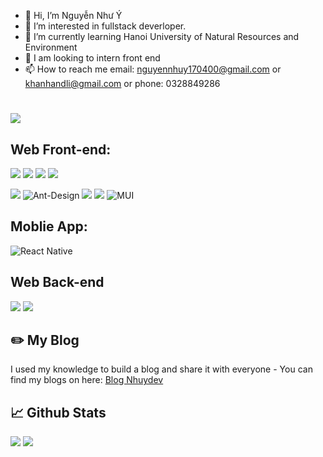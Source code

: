 - 👋 Hi, I’m Nguyễn Như Ý
- 👀 I’m interested in fullstack deverloper.
- 🌱 I’m currently learning Hanoi University of Natural Resources and Environment
- 💞️ I am looking to intern front end
- 📫 How to reach me email: nguyennhuy170400@gmail.com or khanhandli@gmail.com or phone: 0328849286
#
<img src="https://komarev.com/ghpvc/?username=khanhandli&color=blue">

## Web Front-end:

<img src="https://img.shields.io/badge/javascript-%23323330.svg?style=for-the-badge&logo=javascript&logoColor=%23F7DF1E"> <img src="https://img.shields.io/badge/react-%2320232a.svg?style=for-the-badge&logo=react&logoColor=%2361DAFB"> <img src="https://img.shields.io/badge/typescript-%23007ACC.svg?style=for-the-badge&logo=typescript&logoColor=white">   <img src="https://img.shields.io/badge/redux-%23593d88.svg?style=for-the-badge&logo=redux&logoColor=white"> 

<img src="https://img.shields.io/badge/html5-%23E34F26.svg?style=for-the-badge&logo=html5&logoColor=white"> ![Ant-Design](https://img.shields.io/badge/-AntDesign-%230170FE?style=for-the-badge&logo=ant-design&logoColor=white) <img src="https://img.shields.io/badge/css3-%231572B6.svg?style=for-the-badge&logo=css3&logoColor=white"> <img src="https://img.shields.io/badge/tailwindcss-%2338B2AC.svg?style=for-the-badge&logo=tailwind-css&logoColor=white"> ![MUI](https://img.shields.io/badge/MUI-%230081CB.svg?style=for-the-badge&logo=material-ui&logoColor=white)

## Moblie App:

![React Native](https://img.shields.io/badge/react_native-%2320232a.svg?style=for-the-badge&logo=react&logoColor=%2361DAFB)

## Web Back-end
<img src="https://img.shields.io/badge/express.js-%23404d59.svg?style=for-the-badge&logo=express&logoColor=%2361DAFB"> <img src="https://img.shields.io/badge/node.js-6DA55F?style=for-the-badge&logo=node.js&logoColor=white"> 

## ✏️ My Blog

I used my knowledge to build a blog and share it with everyone - You can find my blogs on here: <a href="https://nhuydev.tk"> Blog Nhuydev </a>

## 📈 Github Stats

<img src="https://github-readme-stats.vercel.app/api?username=khanhandli&theme=tokyonight&show_icons=true&count_private=true">
<img src="https://github-readme-stats.vercel.app/api/top-langs/?username=khanhandli&theme=tokyonight&layout=compact&langs_count=6">
